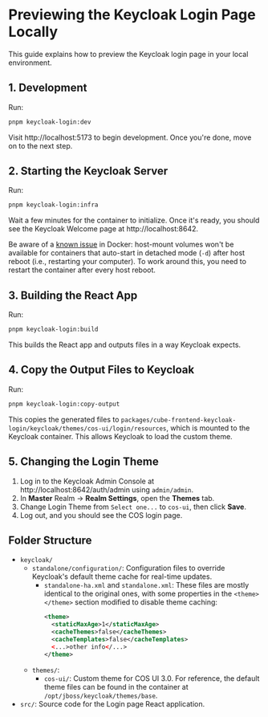 # Previewing the Keycloak Login Page Locally

This guide explains how to preview the Keycloak login page in your local environment.

## 1. Development

Run:

```sh
pnpm keycloak-login:dev
```

Visit http://localhost:5173 to begin development. Once you're done, move on to the next step.

## 2. Starting the Keycloak Server

Run:

```sh
pnpm keycloak-login:infra
```

Wait a few minutes for the container to initialize. Once it's ready, you should see the Keycloak Welcome page at http://localhost:8642.

Be aware of a [known issue](https://github.com/docker/for-win/issues/584#issuecomment-286792858) in Docker: host-mount volumes won't be available for containers that auto-start in detached mode (`-d`) after host reboot (i.e., restarting your computer). To work around this, you need to restart the container after every host reboot.

## 3. Building the React App

Run:

```sh
pnpm keycloak-login:build
```

This builds the React app and outputs files in a way Keycloak expects.

## 4. Copy the Output Files to Keycloak

Run:

```sh
pnpm keycloak-login:copy-output
```

This copies the generated files to `packages/cube-frontend-keycloak-login/keycloak/themes/cos-ui/login/resources`, which is mounted to the Keycloak container. This allows Keycloak to load the custom theme.

## 5. Changing the Login Theme

1. Log in to the Keycloak Admin Console at http://localhost:8642/auth/admin using `admin/admin`.
2. In **Master** Realm -> **Realm Settings**, open the **Themes** tab.
3. Change Login Theme from `Select one...` to `cos-ui`, then click **Save**.
4. Log out, and you should see the COS login page.

## Folder Structure

- `keycloak/`
  - `standalone/configuration/`: Configuration files to override Keycloak's default theme cache for real-time updates.
    - `standalone-ha.xml` and `standalone.xml`: These files are mostly identical to the original ones, with some properties in the `<theme></theme>` section modified to disable theme caching:
      ```xml
      <theme>
        <staticMaxAge>1</staticMaxAge>
        <cacheThemes>false</cacheThemes>
        <cacheTemplates>false</cacheTemplates>
        <...>other info</...>
      </theme>
      ```
  - `themes/`:
    - `cos-ui/`: Custom theme for COS UI 3.0. For reference, the default theme files can be found in the container at `/opt/jboss/keycloak/themes/base`.
- `src/`: Source code for the Login page React application.
